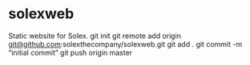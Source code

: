 # solexweb
Static website for Solex.
git init
git remote add origin git@github.com:solexthecompany/solexweb.git
git add .
git commit -m “initial commit”
git push origin master
